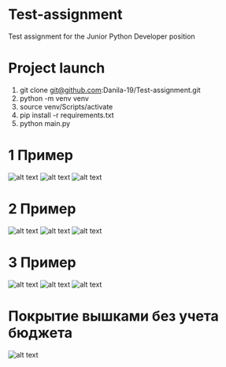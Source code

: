 # Test-assignment
Test assignment  for the Junior Python Developer position

# Project launch

1. git clone git@github.com:Danila-19/Test-assignment.git
2. python -m venv venv
3. source venv/Scripts/activate
4. pip install -r requirements.txt
5. python main.py


# 1 Пример

![alt text](screenshots/1-1.jpg)
![alt text](screenshots/1-2.jpg)
![alt text](screenshots/1-3.jpg)

# 2 Пример

![alt text](screenshots/2-1.jpg)
![alt text](screenshots/2-2.jpg)
![alt text](screenshots/2-3.jpg)

# 3 Пример

![alt text](screenshots/3-1.jpg)
![alt text](screenshots/3-2.jpg)
![alt text](screenshots/3-3.jpg)

# Покрытие вышками без учета бюджета 

![alt text](screenshots/without_budget.jpg)
